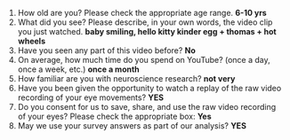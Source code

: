 1. How old are you? Please check the appropriate age range. **6-10 yrs**  
2. What did you see? Please describe, in your own words, the video clip you just watched. **baby smiling, hello kitty kinder egg + thomas + hot wheels**  
3. Have you seen any part of this video before? **No**  
4. On average, how much time do you spend on YouTube? (once a day, once a week, etc.) **once a month**  
5. How familiar are you with neuroscience research? **not very**  
6. Have you been given the opportunity to watch a replay of the raw video recording of your eye movements? **YES**  
7. Do you consent for us to save, share, and use the raw video recording of your eyes? Please check the appropriate box: **Yes**  
8. May we use your survey answers as part of our analysis? **YES**  
